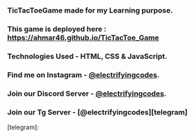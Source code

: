 ### TicTacToeGame made for my Learning purpose.

### This game is deployed here : https://ahmar46.github.io/TicTacToe_Game

### Technologies Used - HTML, CSS & JavaScript.

### Find me on Instagram - [@electrifyingcodes][Instagram].
### Join our Discord Server - [@electrifyingcodes][discord].
### Join our Tg Server - [@electrifyingcodes][telegram]

[Instagram]: https://www.instagram.com/electrifying_codes
[discord]: https://discord.com/invite/VGj9tpuqhm
[telegram]: